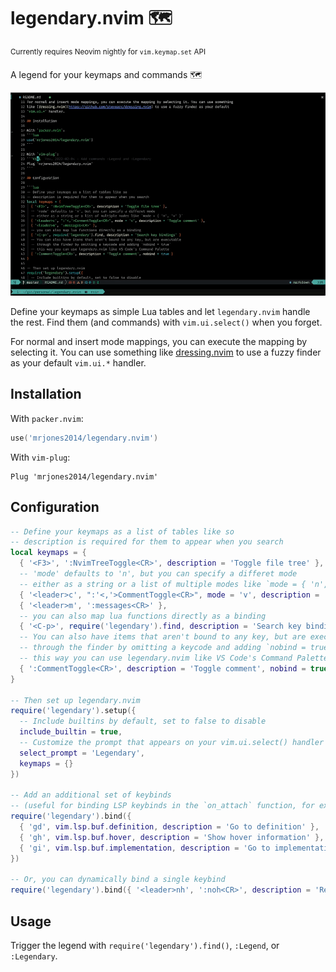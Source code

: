 # legendary.nvim 🗺️

<sup>Currently requires Neovim nightly for `vim.keymap.set` API</sup>

A legend for your keymaps and commands 🗺️

![demo](./demo.gif)

Define your keymaps as simple Lua tables and let `legendary.nvim` handle the rest.
Find them (and commands) with `vim.ui.select()` when you forget.

For normal and insert mode mappings, you can execute the mapping by selecting it. You can use something
like [dressing.nvim](https://github.com/stevearc/dressing.nvim) to use a fuzzy finder as your default
`vim.ui.*` handler.

## Installation

With `packer.nvim`:

```lua
use('mrjones2014/legendary.nvim')
```

With `vim-plug`:

```VimL
Plug 'mrjones2014/legendary.nvim'
```

## Configuration

```lua
-- Define your keymaps as a list of tables like so
-- description is required for them to appear when you search
local keymaps = {
  { '<F3>', ':NvimTreeToggle<CR>', description = 'Toggle file tree' },
  -- 'mode' defaults to 'n', but you can specify a differet mode
  -- either as a string or a list of multiple modes like `mode = { 'n', 'v' }`
  { '<leader>c', ":'<,'>CommentToggle<CR>", mode = 'v', description = 'Toggle comment' },
  { '<leader>m', ':messages<CR>' },
  -- you can also map lua functions directly as a binding
  { '<C-p>', require('legendary').find, description = 'Search key bindings' }
  -- You can also have items that aren't bound to any key, but are executable
  -- through the finder by omitting a keycode and adding `nobind = true`
  -- this way you can use legendary.nvim like VS Code's Command Palette
  { ':CommentToggle<CR>', description = 'Toggle comment', nobind = true }
}

-- Then set up legendary.nvim
require('legendary').setup({
  -- Include builtins by default, set to false to disable
  include_builtin = true,
  -- Customize the prompt that appears on your vim.ui.select() handler
  select_prompt = 'Legendary',
  keymaps = {}
})

-- Add an additional set of keybinds
-- (useful for binding LSP keybinds in the `on_attach` function, for example)
require('legendary').bind({
  { 'gd', vim.lsp.buf.definition, description = 'Go to definition' },
  { 'gh', vim.lsp.buf.hover, description = 'Show hover information' },
  { 'gi', vim.lsp.buf.implementation, description = 'Go to implementation' },
})

-- Or, you can dynamically bind a single keybind
require('legendary').bind({ '<leader>nh', ':noh<CR>', description = 'Remove hlsearch highlighting' })
```

## Usage

Trigger the legend with `require('legendary').find()`, `:Legend`, or `:Legendary`.
